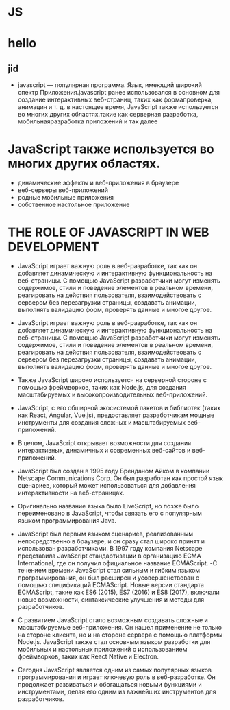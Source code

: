 # JS
# hello
## jid

 - javascript — популярная программа. Язык, имеющий широкий спектр Приложения.javascript ранее использовался в основном для создание интерактивных веб-страниц, таких как формапроверка, анимация и т. д. в настоящее время, JavaScript также используется во многих других областях.такие как серверная разработка, мобильнаяразработка приложений и так далее

# JavaScript также используется во многих других областях.
- динамические эффекты и веб-приложения в браузере
- веб-серверы веб-приложений
- родные мобильные приложения
- собственное настольное приложение
#   THE ROLE OF JAVASCRIPT IN WEB DEVELOPMENT
- JavaScript играет важную роль в веб-разработке, так как он добавляет динамическую и интерактивную функциональность на веб-страницы. С помощью JavaScript разработчики могут изменять содержимое, стили и поведение элементов в реальном времени, реагировать на действия пользователя, взаимодействовать с сервером без перезагрузки страницы, создавать анимации, выполнять валидацию форм, проверять данные и многое другое.


- JavaScript играет важную роль в веб-разработке, так как он добавляет динамическую и интерактивную функциональность на веб-страницы. С помощью JavaScript разработчики могут изменять содержимое, стили и поведение элементов в реальном времени, реагировать на действия пользователя, взаимодействовать с сервером без перезагрузки страницы, создавать анимации, выполнять валидацию форм, проверять данные и многое другое.


- Также JavaScript широко используется на серверной стороне с помощью фреймворков, таких как Node.js, для создания масштабируемых и высокопроизводительных веб-приложений.


- JavaScript, с его обширной экосистемой пакетов и библиотек (таких как React, Angular, Vue.js), предоставляет разработчикам мощные инструменты для создания сложных и масштабируемых веб-приложений.


- В целом, JavaScript открывает возможности для создания интерактивных, динамичных и современных веб-сайтов и веб-приложений.
- JavaScript был создан в 1995 году Бренданом Айком в компании Netscape Communications Corp. Он был разработан как простой язык сценариев, который может использоваться для добавления интерактивности на веб-страницах.
- Оригинально название языка было LiveScript, но позже было переименовано в JavaScript, чтобы связать его с популярным языком программирования Java.
- JavaScript был первым языком сценариев, реализованным непосредственно в браузере, и он сразу стал широко принят и использован разработчиками. В 1997 году компания Netscape представила JavaScript стандартизации в организацию ECMA International, где он получил официальное название ECMAScript.
-С течением времени JavaScript стал сильным и гибким языком программирования, он был расширен и усовершенствован с помощью спецификаций ECMAScript. Новые версии стандарта ECMAScript, такие как ES6 (2015), ES7 (2016) и ES8 (2017), включали новые возможности, синтаксические улучшения и методы для разработчиков.
- С развитием JavaScript стало возможным создавать сложные и масштабируемые веб-приложения. Он нашел применение не только на стороне клиента, но и на стороне сервера с помощью платформы Node.js. JavaScript также стал основным языком разработки для мобильных и настольных приложений с использованием фреймворков, таких как React Native и Electron.
- Сегодня JavaScript является одним из самых популярных языков программирования и играет ключевую роль в веб-разработке. Он продолжает развиваться и обогащаться новыми функциями и инструментами, делая его одним из важнейших инструментов для разработчиков.